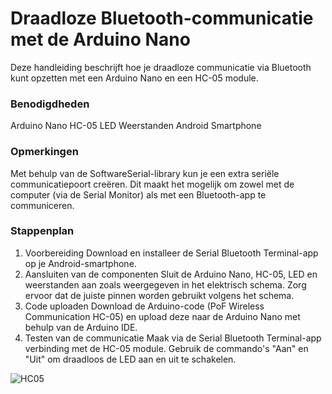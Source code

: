 # Draadloze Bluetooth-communicatie met de Arduino Nano
Deze handleiding beschrijft hoe je draadloze communicatie via Bluetooth kunt opzetten met een Arduino Nano en een HC-05 module.

### Benodigdheden
Arduino Nano
HC-05
LED
Weerstanden
Android Smartphone

### Opmerkingen
Met behulp van de SoftwareSerial-library kun je een extra seriële communicatiepoort creëren. Dit maakt het mogelijk om zowel met de computer (via de Serial Monitor) als met een Bluetooth-app te communiceren.

### Stappenplan
1. Voorbereiding
Download en installeer de Serial Bluetooth Terminal-app op je Android-smartphone.
2. Aansluiten van de componenten
Sluit de Arduino Nano, HC-05, LED en weerstanden aan zoals weergegeven in het elektrisch schema. Zorg ervoor dat de juiste pinnen worden gebruikt volgens het schema.
3. Code uploaden
Download de Arduino-code (PoF Wireless Communication HC-05) en upload deze naar de Arduino Nano met behulp van de Arduino IDE.
4. Testen van de communicatie
Maak via de Serial Bluetooth Terminal-app verbinding met de HC-05 module.
Gebruik de commando's "Aan" en "Uit" om draadloos de LED aan en uit te schakelen.


![HC05](https://github.com/user-attachments/assets/fc04386a-dca5-478b-a3b9-22b0b7f29cf5)
